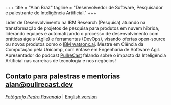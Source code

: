 +++
title = "Alan Braz"
tagline = "Desenvolvedor de Software, Pesquisador e palestrante de Inteligência Artificial."
+++

Líder de Desenvolvimento na IBM Research (Pesquisa) atuando na transformação de projetos de pesquisa para produtos em nuvem híbrida, liderando equipes e automatizando o processo de desenvolvimento com práticas ágeis (Agile) e ferramentas (DevOps), visando ofertas open-source ou novos produtos como o [IBM watsonx.ai](https://www.ibm.com/br-pt/products/watsonx-ai). 
Mestre em Ciência da Computação pela Unicamp, com ênfase em Engenharia de Software Ágil. \
Apresentador do podcast [PullreCast](http://canal.pullrecast.dev) falando sobre o impacto da Inteligência Artificial nas carreiras de tecnologia e nos negócios! 

## **Contato para palestras e mentorias [alan@pullrecast.dev](mailto:alan@pullrecast.dev)**

<!-- Meus interesses pessoais são bem ecléticos variando de café à corrida, design thinking à mineração de dados, cachorros à basquetebol, e comunidades técnicas à taekwondo. -->

<!-- Anteriormente atuou como Desenvolvedor e Arquiteto na IBM Consulting, depois migrou para a IBM Research como Engenheiro de Software em projetos de BigData com dados de mídia social. Também trabalhou por dois anos e meio em Yorktown/NY com ferramentas para Cientistas de Dados e mineração de repositórios de software. -->

_[Fotógrafo Pedro Pavanato](https://pedropavanato.com.br/)_ | [English version](/en)
